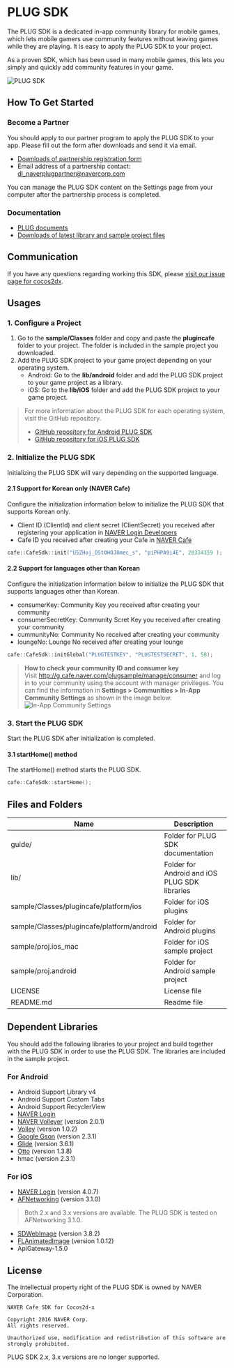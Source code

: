 # PLUG SDK

The PLUG SDK is a dedicated in-app community library for mobile games, which lets mobile gamers use community features without leaving games while they are playing. It is easy to apply the PLUG SDK to your project.

As a proven SDK, which has been used in many mobile games, this lets you simply and quickly add community features in your game.
 
![PLUG SDK](http://static.naver.net/m/cafe/glink/promotion/cafe_sdk_open/img_intro1_20151111.png)

## How To Get Started 

### Become a Partner

You should apply to our partner program to apply the PLUG SDK to your app. Please fill out the form after downloads and send it via email.

- [Downloads of partnership registration form](https://github.com/naver/cafe-sdk-android/raw/master/guide/alliance/%EB%84%A4%EC%9D%B4%EB%B2%84%EC%B9%B4%ED%8E%98SDK_%EC%A0%9C%ED%9C%B4%EC%96%91%EC%8B%9D_%EA%B2%8C%EC%9E%84%EC%82%AC%EB%AA%85_%EA%B2%8C%EC%9E%84%EB%AA%85_ver.2.0.0.xlsx)
- Email address of a partnership contact: <a href="mailto:dl_naverplugpartner@navercorp.com">dl_naverplugpartner@navercorp.com</a>

You can manage the PLUG SDK content on the Settings page from your computer after the partnership process is completed.

### Documentation

- [PLUG documents](https://www.gitbook.com/book/plug/plug-sdk-ios/details/en)
- [Downloads of latest library and sample project files](https://github.com/naver/cafe-sdk-ios/archive/master.zip )

## Communication 

If you have any questions regarding working this SDK, please [visit our issue page for cocos2dx](https://github.com/naver/cafe-sdk-cocos2dx/issues).

## Usages 

### 1. Configure a Project

1. Go to the **sample/Classes** folder and copy and paste the **plugincafe** folder to your project. The folder is included in the sample project you downloaded. 
2. Add the PLUG SDK project to your game project depending on your operating system.  
   - Android: Go to the **lib/android** folder and add the PLUG SDK project to your game project as a library.  
   - iOS: Go to the **lib/iOS** folder and add the PLUG SDK project to your game project.

> For more information about the PLUG SDK for each operating system, visit the GitHub repository.  
> - [GitHub repository for Android PLUG SDK](https://github.com/naver/cafe-sdk-android)  
> - [GitHub repository for iOS PLUG SDK](https://github.com/naver/cafe-sdk-ios)

### 2. Initialize the PLUG SDK

Initializing the PLUG SDK will vary depending on the supported language.

#### 2.1 Support for Korean only (NAVER Cafe)

Configure the initialization information below to initialize the PLUG SDK that supports Korean only.

- Client ID (ClientId) and client secret (ClientSecret) you received after registering your application in [NAVER Login Developers](https://developers.naver.com/apps/#/register?api=nvlogin)
- Cafe ID you received after creating your Cafe in [NAVER Cafe](http://section.cafe.naver.com/)

```cpp
cafe::CafeSdk::init("U5ZHoj_OStOHOJ8mec_s", "piPHPA9i4E", 28334359 );
```

#### 2.2 Support for languages other than Korean

Configure the initialization information below to initialize the PLUG SDK that supports languages other than Korean.

- consumerKey: Community Key you received after creating your community
- consumerSecretKey: Community Scret Key you received after creating your community
- cummunityNo: Community No received after creating your community
- loungeNo: Lounge No received after creating your lounge

```cpp
cafe::CafeSdk::initGlobal("PLUGTESTKEY", "PLUGTESTSECRET", 1, 58);
```

> **How to check your community ID and consumer key**  
> Visit http://g.cafe.naver.com/plugsample/manage/consumer and log in to your community using the account with manager privileges.
> You can find the information in **Settings > Communities > In-App Community Settings** as shown in the image below.     
> ![In-App Community Settings](https://plug.gitbooks.io/plug-sdk-android/content/assets/wiki-plug-setting.png)

### 3. Start the PLUG SDK

Start the PLUG SDK after initialization is completed.

#### 3.1 startHome() method

The startHome() method starts the PLUG SDK.

```cpp
cafe::CafeSdk::startHome();
```

## Files and Folders 

|Name	|Description|
|---|---|
|guide/	|Folder for PLUG SDK documentation|
|lib/	|Folder for Android and iOS PLUG SDK libraries|
|sample/Classes/plugincafe/platform/ios	|Folder for iOS plugins|
|sample/Classes/plugincafe/platform/android	|Folder for Android plugins|
|sample/proj.ios_mac	|Folder for iOS sample project |
|sample/proj.android	|Folder for Android sample project|
|LICENSE	|License file|
|README.md	|Readme file|

## Dependent Libraries 

You should add the following libraries to your project and build together with the PLUG SDK in order to use the PLUG SDK. The libraries are included in the sample project. 

### For Android

- Android Support Library v4
- Android Support Custom Tabs
- Android Support RecyclerView
- [NAVER Login](https://nid.naver.com/devcenter/docs.nhn?menu=Android)
- [NAVER Volleyer](http://mvnrepository.com/artifact/com.navercorp.volleyextensions/volleyer) (version 2.0.1)
- [Volley](http://mvnrepository.com/artifact/com.mcxiaoke.volley/library/) (version 1.0.2)
- [Google Gson](http://mvnrepository.com/artifact/com.google.code.gson/gson) (version 2.3.1)
- [Glide](http://mvnrepository.com/artifact/com.github.bumptech.glide/glide) (version 3.6.1)
- [Otto](http://mvnrepository.com/artifact/com.squareup/otto) (version 1.3.8)
- hmac (version 2.3.1)

### For iOS 

- [NAVER Login](https://nid.naver.com/devcenter/docs.nhn?menu=IOS) (version 4.0.7)
- [AFNetworking](https://github.com/AFNetworking/AFNetworking) (version 3.1.0)

>  Both 2.x and 3.x versions are available. The PLUG SDK is tested on AFNetworking 3.1.0.

- [SDWebImage](https://github.com/rs/SDWebImage) (version 3.8.2)
- [FLAnimatedImage](https://github.com/Flipboard/FLAnimatedImage) (version 1.0.12)
- ApiGateway-1.5.0

## License 

The intellectual property right of the PLUG SDK is owned by NAVER Corporation.

```
NAVER Cafe SDK for Cocos2d-x

Copyright 2016 NAVER Corp.
All rights reserved.

Unauthorized use, modification and redistribution of this software are strongly prohibited.
```

 PLUG SDK 2.x, 3.x versions are no longer supported.
